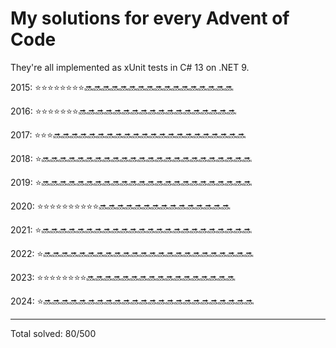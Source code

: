 # My solutions for every Advent of Code

They're all implemented as xUnit tests in C# 13 on .NET 9.

2015: ⭐⭐⭐⭐⭐⭐⭐⭐🔜🔜🔜🔜🔜🔜🔜🔜🔜🔜🔜🔜🔜🔜🔜🔜🔜

2016: ⭐⭐⭐⭐⭐⭐⭐🔜🔜🔜🔜🔜🔜🔜🔜🔜🔜🔜🔜🔜🔜🔜🔜🔜🔜

2017: ⭐⭐⭐🔜🔜🔜🔜🔜🔜🔜🔜🔜🔜🔜🔜🔜🔜🔜🔜🔜🔜🔜🔜🔜🔜

2018: ⭐🔜🔜🔜🔜🔜🔜🔜🔜🔜🔜🔜🔜🔜🔜🔜🔜🔜🔜🔜🔜🔜🔜🔜🔜

2019: ⭐🔜🔜🔜🔜🔜🔜🔜🔜🔜🔜🔜🔜🔜🔜🔜🔜🔜🔜🔜🔜🔜🔜🔜🔜

2020: ⭐⭐⭐⭐⭐⭐⭐⭐⭐⭐🔜🔜🔜🔜🔜🔜🔜🔜🔜🔜🔜🔜🔜🔜🔜

2021: ⭐🔜🔜🔜🔜🔜🔜🔜🔜🔜🔜🔜🔜🔜🔜🔜🔜🔜🔜🔜🔜🔜🔜🔜🔜

2022: ⭐🔜🔜🔜🔜🔜🔜🔜🔜🔜🔜🔜🔜🔜🔜🔜🔜🔜🔜🔜🔜🔜🔜🔜🔜

2023: ⭐⭐⭐⭐⭐⭐⭐⭐🔜🔜🔜🔜🔜🔜🔜🔜🔜🔜🔜🔜🔜🔜🔜🔜🔜

2024: ⭐🔜🔜🔜🔜🔜🔜🔜🔜🔜🔜🔜🔜🔜🔜🔜🔜🔜🔜🔜🔜🔜🔜🔜🔜

---

Total solved: 80/500
